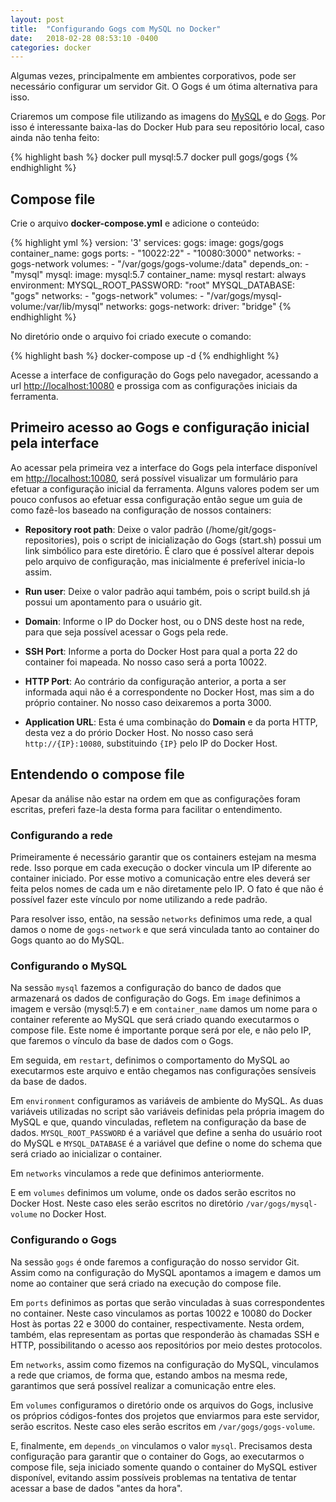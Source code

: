 ```yaml
---
layout: post
title:  "Configurando Gogs com MySQL no Docker"
date:   2018-02-28 08:53:10 -0400
categories: docker 
---
```


Algumas vezes, principalmente em ambientes corporativos, pode ser necessário configurar um servidor Git. O Gogs é um ótima alternativa para isso.

Criaremos um compose file utilizando as imagens do [MySQL](https://hub.docker.com/_/mysql/) e do [Gogs](https://hub.docker.com/r/gogs/gogs/). Por isso é interessante baixa-las do Docker Hub para seu repositório local, caso ainda não tenha feito:

{% highlight bash %}
  docker pull mysql:5.7
  docker pull gogs/gogs
{% endhighlight %}

## Compose file

Crie o arquivo __docker-compose.yml__ e adicione o conteúdo:

{% highlight yml %}
  version: '3'
  services:
    gogs:
      image: gogs/gogs
      container_name: gogs
      ports:
        - "10022:22"
        - "10080:3000"
      networks:
        - gogs-network
      volumes:
        - "/var/gogs/gogs-volume:/data"
      depends_on:
        - "mysql"
    mysql:
      image: mysql:5.7
      container_name: mysql
      restart: always
      environment:
        MYSQL_ROOT_PASSWORD: "root"
        MYSQL_DATABASE: "gogs"
      networks: 
        - "gogs-network"
      volumes:
        - "/var/gogs/mysql-volume:/var/lib/mysql"
  networks:
    gogs-network:
      driver: "bridge"
{% endhighlight %}

No diretório onde o arquivo foi criado execute o comando:

{% highlight bash %}
  docker-compose up -d
{% endhighlight %}

Acesse a interface de configuração do Gogs pelo navegador, acessando a url [http://localhost:10080](http://localhost:10080) e prossiga com as configurações iniciais da ferramenta.

## Primeiro acesso ao Gogs e configuração inicial pela interface

Ao acessar pela primeira vez a interface do Gogs pela interface disponível em [http://localhost:10080](http://localhost:10080), será possível visualizar um formulário para efetuar a configuração inicial da ferramenta. Alguns valores podem ser um pouco confusos ao efetuar essa configuração então segue um guia de como fazê-los baseado na configuração de nossos containers:

+ __Repository root path__: Deixe o valor padrão (/home/git/gogs-repositories), pois o script de inicialização do Gogs (start.sh) possui um link simbólico para este diretório. É claro que é possível alterar depois pelo arquivo de configuração, mas inicialmente é preferível inicia-lo assim.

+ __Run user__: Deixe o valor padrão aqui também, pois o script build.sh já possui um apontamento para o usuário git.

+ __Domain__: Informe o IP do Docker host, ou o DNS deste host na rede, para que seja possível acessar o Gogs pela rede.

+ __SSH Port__: Informe a porta do Docker Host para qual a porta 22 do container foi mapeada. No nosso caso será a porta 10022.

+ __HTTP Port__: Ao contrário da configuração anterior, a porta a ser informada aqui não é a correspondente no Docker Host, mas sim a do próprio container. No nosso caso deixaremos a porta 3000.

+ __Application URL__: Esta é uma combinação do __Domain__ e da porta HTTP, desta vez a do prório Docker Host. No nosso caso será `http://{IP}:10080`, substituindo `{IP}` pelo IP do Docker Host.

## Entendendo o compose file

Apesar da análise não estar na ordem em que as configurações foram escritas, preferi faze-la desta forma para facilitar o entendimento.

### Configurando a rede

Primeiramente é necessário garantir que os containers estejam na mesma rede. Isso porque em cada execução o docker vincula um IP diferente ao container iniciado. Por esse motivo a comunicação entre eles deverá ser feita pelos nomes de cada um e não diretamente pelo IP. O fato é que não é possível fazer este vínculo por nome utilizando a rede padrão. 

Para resolver isso, então, na sessão `networks` definimos uma rede, a qual damos o nome de `gogs-network` e que será vinculada tanto ao container do Gogs quanto ao do MySQL.

### Configurando o MySQL

Na sessão `mysql` fazemos a configuração do banco de dados que armazenará os dados de configuração do Gogs. Em `image` definimos a imagem e versão (mysql:5.7) e em `container_name` damos um nome para o container referente ao MySQL que será criado quando executarmos o compose file. Este nome é importante porque será por ele, e não pelo IP, que faremos o vínculo da base de dados com o Gogs. 

Em seguida, em `restart`, definimos o comportamento do MySQL ao executarmos este arquivo e então chegamos nas configurações sensíveis da base de dados.

Em `environment` configuramos as variáveis de ambiente do MySQL. As duas variáveis utilizadas no script são variáveis definidas pela própria imagem do MySQL e que, quando vinculadas, refletem na configuração da base de dados. `MYSQL_ROOT_PASSWORD` é a variável que define a senha do usuário root do MySQL e `MYSQL_DATABASE` é a variável que define o nome do schema que será criado ao inicializar o container.

Em `networks` vinculamos a rede que definimos anteriormente.

E em `volumes` definimos um volume, onde os dados serão escritos no Docker Host. Neste caso eles serão escritos no diretório `/var/gogs/mysql-volume` no Docker Host.

### Configurando o Gogs

Na sessão `gogs` é onde faremos a configuração do nosso servidor Git. Assim como na configuração do MySQL apontamos a imagem e damos um nome ao container que será criado na execução do compose file.

Em `ports` definimos as portas que serão vinculadas à suas correspondentes no container. Neste caso vinculamos as portas 10022 e 10080 do Docker Host às portas 22 e 3000 do container, respectivamente. Nesta ordem, também, elas representam as portas que responderão às chamadas SSH e HTTP, possibilitando o acesso aos repositórios por meio destes protocolos.

Em `networks`, assim como fizemos na configuração do MySQL, vinculamos a rede que criamos, de forma que, estando ambos na mesma rede, garantimos que será possível realizar a comunicação entre eles.

Em `volumes` configuramos o diretório onde os arquivos do Gogs, inclusive os próprios códigos-fontes dos projetos que enviarmos para este servidor, serão escritos. Neste caso eles serão escritos em `/var/gogs/gogs-volume`.

E, finalmente, em `depends_on` vinculamos o valor `mysql`. Precisamos desta configuração para garantir que o container do Gogs, ao executarmos o compose file, seja iniciado somente quando o container do MySQL estiver disponível, evitando assim possíveis problemas na tentativa de tentar acessar a base de dados "antes da hora".
